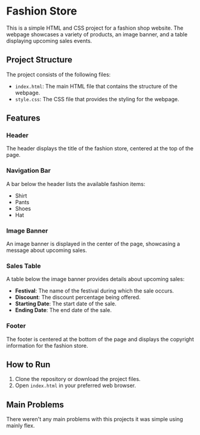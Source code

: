 # Fashion Store

This is a simple HTML and CSS project for a fashion shop website. The webpage showcases a variety of products, an image banner, and a table displaying upcoming sales events.

## Project Structure

The project consists of the following files:

- `index.html`: The main HTML file that contains the structure of the webpage.
- `style.css`: The CSS file that provides the styling for the webpage.

## Features

### Header

The header displays the title of the fashion store, centered at the top of the page.

### Navigation Bar

A bar below the header lists the available fashion items:
- Shirt
- Pants
- Shoes
- Hat

### Image Banner

An image banner is displayed in the center of the page, showcasing a message about upcoming sales.

### Sales Table

A table below the image banner provides details about upcoming sales:
- **Festival**: The name of the festival during which the sale occurs.
- **Discount**: The discount percentage being offered.
- **Starting Date**: The start date of the sale.
- **Ending Date**: The end date of the sale.

### Footer

The footer is centered at the bottom of the page and displays the copyright information for the fashion store.

## How to Run

1. Clone the repository or download the project files.
2. Open `index.html` in your preferred web browser.

## Main Problems

There weren't any main problems with this projects it was simple using mainly flex.

